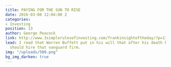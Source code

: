 ```yaml
---
title: PAYING FOR THE SUN TO RISE
date: 2016-03-08 12:04:00 Z
categories:
- Investing
position: 13
author: George Peacock
link: http://www.3simplerulesofinvesting.com/frankinsightoftheday/?p=1327
lead: I read that Warren Buffett put in his will that after his death his trustees
  should hire that vanguard firm.
img: "/uploads/500.png"
bg_img_darken: true
---
```


